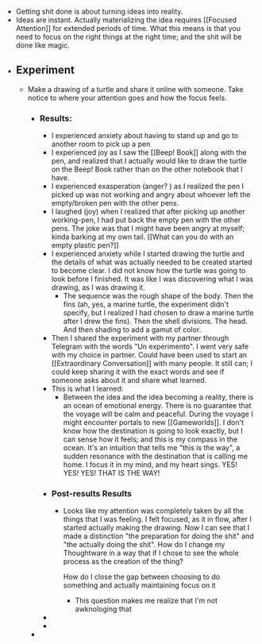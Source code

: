 - Getting shit done is about turning ideas into reality.
- Ideas are instant. Actually materializing the idea requires [[Focused Attention]] for extended periods of time. What this means is that you need to focus on the right things at the right time; and the shit will be done like magic.
- ## Experiment
	- Make a drawing of a turtle and share it online with someone. Take notice to where your attention goes and how the focus feels.
		- ### Results:
			- I experienced anxiety about having to stand up and go to another room to pick up a pen
			- I experienced joy as I saw the [[Beep! Book]] along with the pen, and realized that I actually would like to draw the turtle on the Beep! Book rather than on the other notebook that I have.
			- I experienced exasperation (anger? ) as I realized the pen I picked up was not working and angry about whoever left the empty/broken pen with the other pens.
			- I laughed (joy) when I realized that after picking up another working-pen, I had put back the empty pen with the other pens. The joke was that I might have been angry at myself; kinda barking at my own tail. [[What can you do with an empty plastic pen?]]
			- I experienced anxiety while I started drawing the turtle and the details of what was actually needed to be created started to become clear. I did not know how the turtle was going to look before I finished. It was like I was discovering what I was drawing, as I was drawing it.
				- The sequence was the rough shape of the body. Then the fins (ah, yes, a marine turtle, the experiment didn't specify, but I realized I had chosen to draw a marine turtle after I drew the fins). Then the shell divisions. The head. And then shading to add a gamut of color.
			- Then I shared the experiment with my partner through Telegram with the words "Un experimento". I went very safe with my choice in partner. Could have been used to start an [[Extraordinary Conversation]] with many people. It still can; I could keep sharing it with the exact words and see if someone asks about it and share what learned.
			- This is what I learned:
				- Between the idea and the idea becoming a reality, there is an ocean of emotional energy. There is no guarantee that the voyage will be calm and peaceful. During the voyage I might encounter portals to new [[Gameworlds]]. I don't know how the destination is going to look exactly, but I can sense how it feels; and this is my compass in the ocean. It's an intuition that tells me "this is the way", a sudden resonance with the destination that is calling me home. I focus it in my mind, and my heart sings. YES! YES! YES! THAT IS THE WAY!
			- ### Post-results Results
				- Looks like my attention was completely taken by all the things that I was feeling. I felt focused, as it in flow, after I started actually making the drawing. Now I can see that I made a distinction "the preparation for doing the shit" and "the actually doing the shit". How do I change my Thoughtware in a way that if I chose to see the whole process as the creation of the thing?
				  
				  How do I close the gap between choosing to do something and actually maintaining focus on it
					- This question makes me realize that I'm not awknologing that
			-
			-
		-